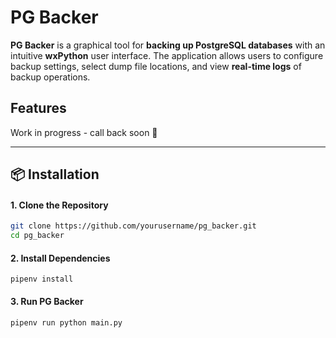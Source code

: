 # PG Backer

**PG Backer** is a graphical tool for **backing up PostgreSQL databases** with an intuitive **wxPython** user interface. The application allows users to configure backup settings, select dump file locations, and view **real-time logs** of backup operations.

## Features
Work in progress - call back soon 👋

---

## 📦 Installation
#### **1. Clone the Repository**
```sh
git clone https://github.com/yourusername/pg_backer.git
cd pg_backer
```

#### **2. Install Dependencies**
```shell
pipenv install
```

#### **3. Run PG Backer**
```shell
pipenv run python main.py
```
